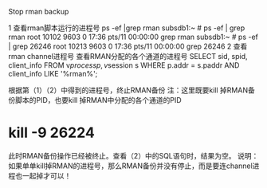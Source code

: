 Stop rman backup


1 查看rman脚本运行的进程号
ps -ef |grep rman
subsdb1:~ # ps -ef | grep rman
root     10102  9603  0 17:36 pts/11   00:00:00 grep rman
subsdb1:~ # ps -ef | grep 26246
root     10213  9603  0 17:36 pts/11   00:00:00 grep 26246
2 查看rman channel进程号
查看RMAN分配的各个通道的进程号
SELECT
    sid,
    spid,
    client_info
FROM
    v$process p,
    v$session s
WHERE
    p.addr = s.paddr
    AND client_info LIKE '%rman%';
 
根据第（1）（2）中得到的进程号，终止RMAN备份
注：这里既要kill 掉RMAN备份脚本的PID，也要kill 掉RMAN中分配的各个通道的PID
 
# kill -9 26224
此时RMAN备份操作已经被终止。查看（2）中的SQL语句时，结果为空。
说明：如果单单kill掉RMAN的进程号，那么RMAN备份并没有停止，而是要连channel进程也一起掉才可以！
 